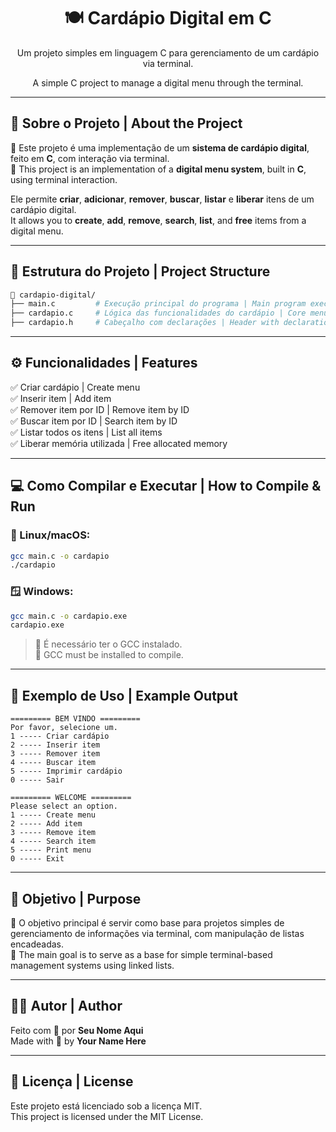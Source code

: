 
<h1 align="center">🍽️ Cardápio Digital em C</h1>
<p align="center">Um projeto simples em linguagem C para gerenciamento de um cardápio via terminal.</p>
<p align="center">A simple C project to manage a digital menu through the terminal.</p>

---

## 📌 Sobre o Projeto | About the Project

🔧 Este projeto é uma implementação de um **sistema de cardápio digital**, feito em **C**, com interação via terminal.  
🔧 This project is an implementation of a **digital menu system**, built in **C**, using terminal interaction.

Ele permite **criar**, **adicionar**, **remover**, **buscar**, **listar** e **liberar** itens de um cardápio digital.  
It allows you to **create**, **add**, **remove**, **search**, **list**, and **free** items from a digital menu.

---

## 📂 Estrutura do Projeto | Project Structure

```bash
📁 cardapio-digital/
├── main.c         # Execução principal do programa | Main program execution
├── cardapio.c     # Lógica das funcionalidades do cardápio | Core menu logic
├── cardapio.h     # Cabeçalho com declarações | Header with declarations
```

---

## ⚙️ Funcionalidades | Features

✅ Criar cardápio | Create menu  
✅ Inserir item | Add item  
✅ Remover item por ID | Remove item by ID  
✅ Buscar item por ID | Search item by ID  
✅ Listar todos os itens | List all items  
✅ Liberar memória utilizada | Free allocated memory  

---

## 💻 Como Compilar e Executar | How to Compile & Run

### 🐧 Linux/macOS:
```bash
gcc main.c -o cardapio
./cardapio
```

### 🪟 Windows:
```bash
gcc main.c -o cardapio.exe
cardapio.exe
```

> 📝 É necessário ter o GCC instalado.  
> 📝 GCC must be installed to compile.

---

## 🧪 Exemplo de Uso | Example Output

```
========= BEM VINDO =========
Por favor, selecione um.
1 ----- Criar cardápio
2 ----- Inserir item
3 ----- Remover item
4 ----- Buscar item
5 ----- Imprimir cardápio
0 ----- Sair
```

```
========= WELCOME =========
Please select an option.
1 ----- Create menu
2 ----- Add item
3 ----- Remove item
4 ----- Search item
5 ----- Print menu
0 ----- Exit
```

---

## 🎯 Objetivo | Purpose

🎯 O objetivo principal é servir como base para projetos simples de gerenciamento de informações via terminal, com manipulação de listas encadeadas.  
🎯 The main goal is to serve as a base for simple terminal-based management systems using linked lists.

---

## 🧑‍💻 Autor | Author

Feito com 💙 por **Seu Nome Aqui**  
Made with 💙 by **Your Name Here**

---

## 📜 Licença | License

Este projeto está licenciado sob a licença MIT.  
This project is licensed under the MIT License.
